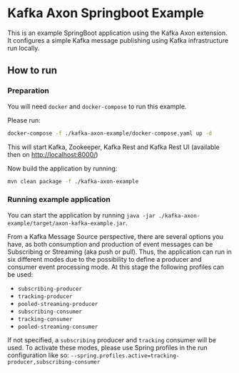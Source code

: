# Kafka Axon Springboot Example

This is an example SpringBoot application using the Kafka Axon extension. 
It configures a simple Kafka message publishing using Kafka infrastructure run locally. 

## How to run

### Preparation

You will need `docker` and `docker-compose` to run this example.

Please run:

```bash 
docker-compose -f ./kafka-axon-example/docker-compose.yaml up -d
```

This will start Kafka, Zookeeper,
 Kafka Rest and Kafka Rest UI (available then on [http://localhost:8000/](http://localhost:8000/))

Now build the application by running:

```bash
mvn clean package -f ./kafka-axon-example 
``` 

### Running example application
 
You can start the application by running `java -jar ./kafka-axon-example/target/axon-kafka-example.jar`.

From a Kafka Message Source perspective, there are several options you have, as both consumption and production of 
event messages can be Subscribing or Streaming (aka push or pull).
Thus, the application can run in six different modes due to the possibility to define a producer
 and consumer event processing mode.
At this stage the following profiles can be used:

  * `subscribing-producer`
  * `tracking-producer`
  * `pooled-streaming-producer`
  * `subscribing-consumer`
  * `tracking-consumer`
  * `pooled-streaming-consumer`
 
If not specified, a `subscribing` producer and `tracking` consumer will be used.
To activate these modes, please use Spring profiles in the run configuration like so:
 `--spring.profiles.active=tracking-producer,subscribing-consumer`
